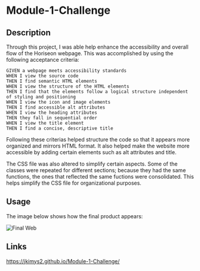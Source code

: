 # Module-1-Challenge

## Description

Through this project, I was able help enhance the accessibility and overall flow of the Horiseon webpage. This was accomplished by using the following acceptance criteria:

```
GIVEN a webpage meets accessibility standards
WHEN I view the source code
THEN I find semantic HTML elements
WHEN I view the structure of the HTML elements
THEN I find that the elements follow a logical structure independent of styling and positioning
WHEN I view the icon and image elements
THEN I find accessible alt attributes
WHEN I view the heading attributes
THEN they fall in sequential order
WHEN I view the title element
THEN I find a concise, descriptive title
```

Following these criterias helped structure the code so that it appears more organized and mirrors HTML format. It also helped make the website more accessible by adding certain elements such as alt attributes and title. 

The CSS file was also altered to simplify certain aspects. Some of the classes were repeated for different sections; because they had the same functions, the ones that reflected the same fuctions were consolidated. This helps simplify the CSS file for organizational purposes. 

## Usage

The image below shows how the final product appears:

![Final Web](./assets/images/screenshot.png)

## Links

 https://jkimys2.github.io/Module-1-Challenge/